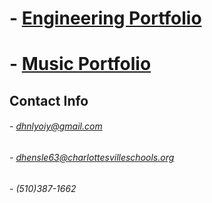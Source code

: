 # - [Engineering Portfolio](https://github.com/DylnHnlyOIY/Engineering-Portfolio)
# - [Music Portfolio](https://github.com/DylnHnlyOIY/Music-Portfolio)

## Contact Info
 
###### - dhnlyoiy@gmail.com
###### - dhensle63@charlottesvilleschools.org
###### - (510)387-1662
